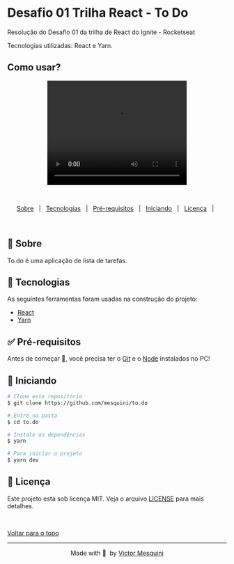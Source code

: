 # Desafio 01 Trilha React - To Do

<p>Resolução do Desafio 01 da trilha de React do Ignite - Rocketseat</p>

<p>Tecnologias utilizadas: React e Yarn. </p>

## Como usar? ##

 <div align="center">
  <video width="320" height="240" controls>
    <source src="challenge2.mp4" type="video/mp4">
  Your browser does not support the video tag.
  </video>
 </div>

  &#xa0;

</div>

<p align="center">
  <a href="#dart-sobre">Sobre</a> &#xa0; | &#xa0;
  <a href="#rocket-tecnologias">Tecnologias</a> &#xa0; | &#xa0;
  <a href="#white_check_mark-pré-requesitos">Pré-requisitos</a> &#xa0; | &#xa0;
  <a href="#checkered_flag-começando">Iniciando</a> &#xa0; | &#xa0;
  <a href="#memo-licença">Licença</a> &#xa0; | &#xa0;
</p>

<br>

## :dart: Sobre ##

To.do é uma aplicação de lista de tarefas.

## :rocket: Tecnologias ##

As seguintes ferramentas foram usadas na construção do projeto:

- [React](https://pt-br.reactjs.org/)
- [Yarn](https://yarnpkg.com/)

## :white_check_mark: Pré-requisitos ##

Antes de começar :checkered_flag:, você precisa ter o [Git](https://git-scm.com) e o [Node](https://nodejs.org/en/) instalados no PC!

## :checkered_flag: Iniciando ##

```bash
# Clone este repositório
$ git clone https://github.com/mesquini/to.do

# Entre na pasta
$ cd to.do

# Instale as dependências
$ yarn

# Para iniciar o projeto
$ yarn dev
```

## :memo: Licença ##

Este projeto está sob licença MIT. Veja o arquivo [LICENSE](license.md) para mais detalhes.

&#xa0;

<a href="#top">Voltar para o topo</a>

---

<p align="center">
  Made with 💜&nbsp; by <a href="https://www.linkedin.com/in/mesquini/">Victor Mesquini</a>
</p>
